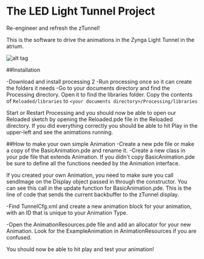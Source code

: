 The LED Light Tunnel Project
========

Re-engineer and refresh the zTunnel!

This is the software to drive the animations in the Zynga Light Tunnel in the atrium.

![alt tag](https://github.com/zFleischman/zTunnel/blob/master/light_tunnel.png)

##Installation

-Download and install processing 2
-Run processing once so it can create the folders it needs
-Go to your documents directory and find the Processing directory. Open it to find the libraries folder. Copy the contents of `Reloaded/libraries` to `<your documents directory>/Processing/libraries`

Start or Restart Processing and you should now be able to open our Reloaded sketch by opening the Reloaded.pde file in the Reloaded directory. If you did everything correctly you should be able to hit Play in the upper-left and see the animations running.

##How to make your own simple Animation
-Create a new pde file or make a copy of the BasicAnimation.pde and rename it.
-Create a new class in your pde file that extends Animation. If you didn't copy BasicAnimation.pde be sure to define all the functions needed by the Animation interface.

If you created your own Animation, you need to make sure you call sendImage on the Display object passed in through the constructor. You can see this call in the update function for BasicAnimation.pde. This is the line of code that sends the current backbuffer to the zTunnel display.

-Find TunnelCfg.xml and create a new animation block for your animation, with an ID that is unique to your Animation Type.

-Open the AnimationResources.pde file and add an allocator for your new Animation. Look for the ExampleAnimation in AnimationResources if you are confused.

You should now be able to hit play and test your animation!


